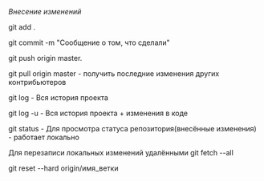 
*Внесение изменений*

git add . 

git commit -m "Сообщение о том, что сделали"

git push origin master. 

git pull origin master - получить последние изменения других контрибьютеров

git log - Вся история проекта

git log -u - Вся история проекта + изменения в коде

git status - Для просмотра статуса репозитория(внесённые изменения) - работает локально

Для перезаписи локальных изменений удалёнными
git fetch --all

git reset --hard origin/имя_ветки
